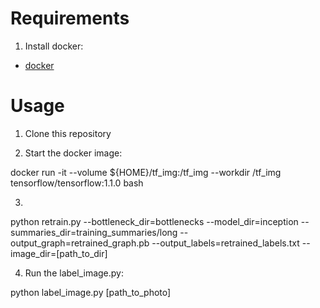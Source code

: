 
# Requirements

1. Install docker:

* [docker](https://www.docker.com/products/docker-toolbox)


# Usage

1. Clone this repository

2. Start the docker image:

docker run -it --volume ${HOME}/tf_img:/tf_img  --workdir /tf_img tensorflow/tensorflow:1.1.0 bash

3. 

python retrain.py --bottleneck_dir=bottlenecks --model_dir=inception --summaries_dir=training_summaries/long --output_graph=retrained_graph.pb --output_labels=retrained_labels.txt --image_dir=[path_to_dir]

4. Run the label_image.py:

python label_image.py [path_to_photo]


